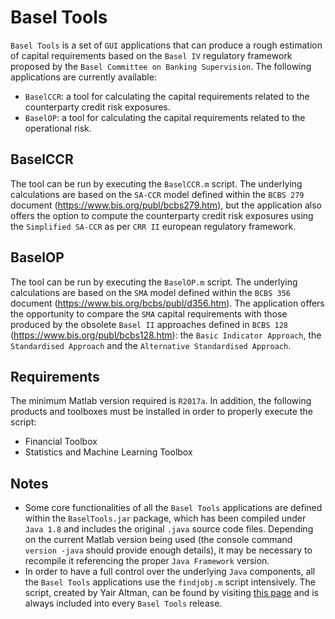 # Basel Tools

`Basel Tools` is a set of `GUI` applications that can produce a rough estimation of capital requirements based on the `Basel IV` regulatory framework proposed by the `Basel Committee on Banking Supervision`. The following applications are currently available:
* `BaselCCR`: a tool for calculating the capital requirements related to the counterparty credit risk exposures.
* `BaselOP`: a tool for calculating the capital requirements related to the operational risk.

## BaselCCR

The tool can be run by executing the `BaselCCR.m` script. The underlying calculations are based on the `SA-CCR` model defined within the `BCBS 279` document (https://www.bis.org/publ/bcbs279.htm), but the application also offers the option to compute the counterparty credit risk exposures using the `Simplified SA-CCR` as per `CRR II` european regulatory framework.

## BaselOP

The tool can be run by executing the `BaselOP.m` script. The underlying calculations are based on the `SMA` model defined within the `BCBS 356` document (https://www.bis.org/bcbs/publ/d356.htm). The application offers the opportunity to compare the `SMA` capital requirements with those produced by the obsolete `Basel II` approaches defined in `BCBS 128` (https://www.bis.org/publ/bcbs128.htm): the `Basic Indicator Approach`, the `Standardised Approach` and the `Alternative Standardised Approach`.

## Requirements

The minimum Matlab version required is `R2017a`. In addition, the following products and toolboxes must be installed in order to properly execute the script:
* Financial Toolbox
* Statistics and Machine Learning Toolbox

## Notes

* Some core functionalities of all the `Basel Tools` applications are defined within the `BaselTools.jar` package, which has been compiled under `Java 1.8` and includes the original `.java` source code files. Depending on the current Matlab version being used (the console command `version -java` should provide enough details), it may be necessary to recompile it referencing the proper `Java Framework` version.
* In order to have a full control over the underlying `Java` components, all the `Basel Tools` applications use the `findjobj.m` script intensively. The script, created by Yair Altman, can be found by visiting [this page](https://it.mathworks.com/matlabcentral/fileexchange/14317-findjobj-find-java-handles-of-matlab-graphic-objects) and is always included into every `Basel Tools` release.
